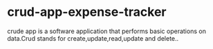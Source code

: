 # crud-app-expense-tracker
crude app is a software application that performs basic operations on data.Crud stands for create,update,read,update and delete..
